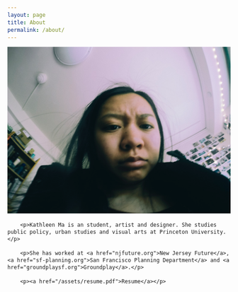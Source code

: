```yaml
---
layout: page
title: About
permalink: /about/
---
```



<div class="row">
	<div class="col-md-6">
		<img src="/img/mug.png">
	</div>
	<div class="col-md-6">
	
		<p>Kathleen Ma is an student, artist and designer. She studies public policy, urban studies and visual arts at Princeton University. </p>

		<p>She has worked at <a href="njfuture.org">New Jersey Future</a>, <a href="sf-planning.org">San Francisco Planning Department</a> and <a href="groundplaysf.org">Groundplay</a>.</p>

		<p><a href="/assets/resume.pdf">Resume</a></p>


 </div>

</div>







